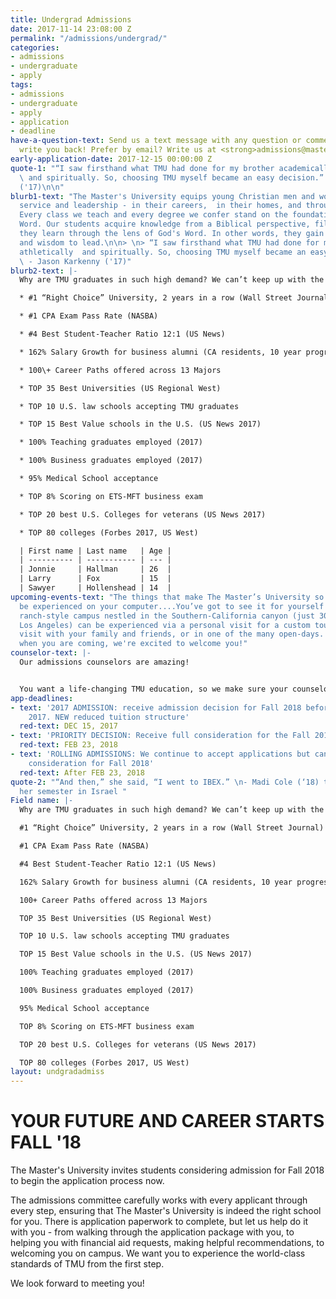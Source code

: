 ```yaml
---
title: Undergrad Admissions
date: 2017-11-14 23:08:00 Z
permalink: "/admissions/undergrad/"
categories:
- admissions
- undergraduate
- apply
tags:
- admissions
- undergraduate
- apply
- application
- deadline
have-a-question-text: Send us a text message with any question or comments, we'll
  write you back! Prefer by email? Write us at <strong>admissions@masters.edu<strong>
early-application-date: 2017-12-15 00:00:00 Z
quote-1: "“I saw firsthand what TMU had done for my brother academically, athletically
  \ and spiritually. So, choosing TMU myself became an easy decision.”  - Jason Karkenny
  ('17)\n\n"
blurb1-text: "The Master's University equips young Christian men and women for spiritual
  service and leadership - in their careers,  in their homes, and through their ministries.
  Every class we teach and every degree we confer stand on the foundation of God's
  Word. Our students acquire knowledge from a Biblical perspective, filtering everything
  they learn through the lens of God's Word. In other words, they gain wisdom to serve
  and wisdom to lead.\n\n> \n> “I saw firsthand what TMU had done for my brother academically,
  athletically  and spiritually. So, choosing TMU myself became an easy decision.”
  \ - Jason Karkenny ('17)"
blurb2-text: |-
  Why are TMU graduates in such high demand? We can’t keep up with the requests from satisfied employers for more of our graduates.

  * #1 “Right Choice” University, 2 years in a row (Wall Street Journal)

  * #1 CPA Exam Pass Rate (NASBA)

  * #4 Best Student-Teacher Ratio 12:1 (US News)

  * 162% Salary Growth for business alumni (CA residents, 10 year progression)

  * 100\+ Career Paths offered across 13 Majors

  * TOP 35 Best Universities (US Regional West)

  * TOP 10 U.S. law schools accepting TMU graduates

  * TOP 15 Best Value schools in the U.S. (US News 2017)

  * 100% Teaching graduates employed (2017)

  * 100% Business graduates employed (2017)

  * 95% Medical School acceptance

  * TOP 8% Scoring on ETS-MFT business exam

  * TOP 20 best U.S. Colleges for veterans (US News 2017)

  * TOP 80 colleges (Forbes 2017, US West)

  | First name | Last name   | Age |
  | ---------- | ----------- | --- |
  | Jonnie     | Hallman     | 26  |
  | Larry      | Fox         | 15  |
  | Sawyer     | Hollenshead | 14  |
upcoming-events-text: "The things that make The Master’s University so special can’t
  be experienced on your computer....You’ve got to see it for yourself! \n\nOur beautiful,
  ranch-style campus nestled in the Southern-California canyon (just 30 miles from
  Los Angeles) can be experienced via a personal visit for a custom tour, a group
  visit with your family and friends, or in one of the many open-days.  Let us know
  when you are coming, we're excited to welcome you!"
counselor-text: |-
  Our admissions counselors are amazing!


  You want a life-changing TMU education, so we make sure your counselor will guide you along through every step  of the way to get there. Your counselor is knowledgeable in all areas of the university, so can provide you with fast, insightful, practical help. Select your state to see who your counselor is - and you can even watch their intro video to learn more about them.
app-deadlines:
- text: '2017 ADMISSION: receive admission decision for Fall 2018 before the end of
    2017. NEW reduced tuition structure'
  red-text: DEC 15, 2017
- text: 'PRIORITY DECISION: Receive full consideration for the Fall 2018 semester'
  red-text: FEB 23, 2018
- text: 'ROLLING ADMISSIONS: We continue to accept applications but cannot guarantee
    consideration for Fall 2018'
  red-text: After FEB 23, 2018
quote-2: "“And then,” she said, “I went to IBEX.” \n- Madi Cole (‘18) talks about
  her semester in Israel "
Field name: |-
  Why are TMU graduates in such high demand? We can’t keep up with the requests from satisfied employers for more of our graduates.

  #1 “Right Choice” University, 2 years in a row (Wall Street Journal)

  #1 CPA Exam Pass Rate (NASBA)

  #4 Best Student-Teacher Ratio 12:1 (US News)

  162% Salary Growth for business alumni (CA residents, 10 year progression)

  100+ Career Paths offered across 13 Majors

  TOP 35 Best Universities (US Regional West)

  TOP 10 U.S. law schools accepting TMU graduates

  TOP 15 Best Value schools in the U.S. (US News 2017)

  100% Teaching graduates employed (2017)

  100% Business graduates employed (2017)

  95% Medical School acceptance

  TOP 8% Scoring on ETS-MFT business exam

  TOP 20 best U.S. Colleges for veterans (US News 2017)

  TOP 80 colleges (Forbes 2017, US West)
layout: undgradadmiss
---
```


# YOUR FUTURE AND CAREER STARTS FALL '18

The Master's University invites students considering admission for Fall 2018 to begin the application process now.

The admissions committee carefully works with every applicant through every step, ensuring that The Master's University is indeed the right school for you. There is application paperwork to complete, but let us help do it with you - from walking through the application package with you, to helping you with financial aid requests, making helpful recommendations, to welcoming you on campus. We want you to experience the world-class standards of TMU from the first step.

We look forward to meeting you!